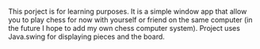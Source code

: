 This porject is for learning purposes. It is a simple window app that allow you to play chess for now with yourself or friend on the same computer (in the future I hope to add my own chess computer system).
Project uses Java.swing for displaying pieces and the board. 
